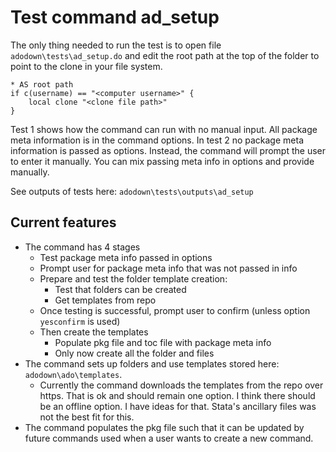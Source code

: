 # Test command ad_setup

The only thing needed to run the test is to open file `adodown\tests\ad_setup.do` and edit the root path at the top of the folder to point to the clone in your file system.

```
* AS root path
if c(username) == "<computer username>" {
    local clone "<clone file path>"
}
```

Test 1 shows how the command can run with no manual input. All package meta information is in the command options. In test 2 no package meta information is passed as options. Instead, the command will prompt the user to enter it manually. You can mix passing meta info in options and provide manually.

See outputs of tests here: `adodown\tests\outputs\ad_setup`

## Current features

* The command has 4 stages
  * Test package meta info passed in options
  * Prompt user for package meta info that was not passed in info
  * Prepare and test the folder template creation:
    * Test that folders can be created
    * Get templates from repo
  * Once testing is successful, prompt user to confirm (unless option `yesconfirm` is used)
  * Then create the templates
    * Populate pkg file and toc file with package meta info
    * Only now create all the folder and files
* The command sets up folders and use templates stored here: `adodown\ado\templates`.
  * Currently the command downloads the templates from the repo over https. That is ok and should remain one option.
  I think there should be an offline option. I have ideas for that. Stata's ancillary files was not the best fit for this.
* The command populates the pkg file such that it can be updated by future commands used when a user wants to create a new command.
